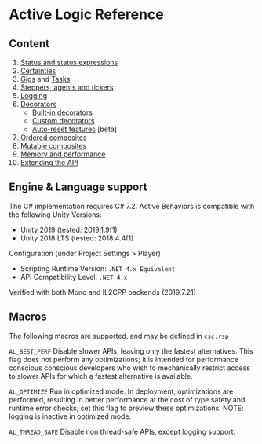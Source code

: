 # Active Logic Reference

## Content

1. [Status and status expressions](Status.md)
2. [Certainties](Certainties.md)
3. [Gigs](Gig.md) and [Tasks](Task.md)
4. [Steppers, agents and tickers](Steppers.md)
5. [Logging](Logging.md)
6. [Decorators](Decorators.md)
    - [Built-in decorators](Decorators-Builtin.md)
    - [Custom decorators](Decorators-Custom.md)
    - [Auto-reset features](Reset-Management.md) [beta]
7. [Ordered composites](OrderedComposites.md)
8. [Mutable composites](MutableComposites.md)
9. [Memory and performance](MemoryAndPerformance.md)
10. [Extending the API](Extensions.md)

## Engine & Language support

The C# implementation requires C# 7.2.
Active Behaviors is compatible with the following Unity Versions:
- Unity 2019 (tested: 2019.1.9f1)
- Unity 2018 LTS (tested: 2018.4.4f1)

Configuration (under Project Settings > Player)
- Scripting Runtime Version: `.NET 4.x Equivalent`
- API Compatibility Level: `.NET 4.x`

Verified with both Mono and IL2CPP backends (2019.7.21)

## Macros

The following macros are supported, and may be defined in `csc.rsp`

`AL_BEST_PERF`
Disable slower APIs, leaving only the fastest alternatives.
This flag does not perform any optimizations; it is intended for performance conscious conscious developers who wish to mechanically restrict access to slower APIs for which a fastest alternative is available.

`AL_OPTIMIZE`
Run in optimized mode.
In deployment, optimizations are performed, resulting in better performance at the cost of type safety and runtime error checks; set this flag to preview these optimizations. NOTE: logging is inactive in optimized mode.

`AL_THREAD_SAFE`
Disable non thread-safe APIs, except logging support.
